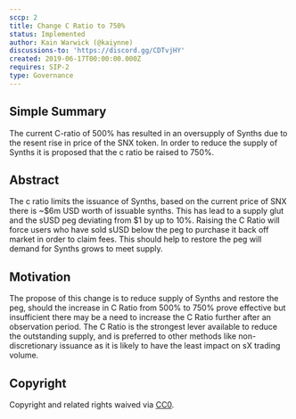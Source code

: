 ```yaml
---
sccp: 2
title: Change C Ratio to 750%
status: Implemented
author: Kain Warwick (@kaiynne)
discussions-to: 'https://discord.gg/CDTvjHY'
created: 2019-06-17T00:00:00.000Z
requires: SIP-2
type: Governance
---
```


<!--You can leave these HTML comments in your merged SIP and delete the visible duplicate text guides, they will not appear and may be helpful to refer to if you edit it again. This is the suggested template for new SCCPs. Note that an SCCP number will be assigned by an editor. When opening a pull request to submit your SCCP, please use an abbreviated title in the filename, `sccp-draft_title_abbrev.md`. The title should be 44 characters or less.-->

## Simple Summary
<!--"If you can't explain it simply, you don't understand it well enough." Provide a simplified and layman-accessible explanation of the SCCP.-->
The current C-ratio of 500% has resulted in an oversupply of Synths due to the resent rise in price of the SNX token. In order to reduce the supply of Synths it is proposed that the c ratio be raised to 750%.

## Abstract
<!--A short (~200 word) description of the variable change proposed.-->
The c ratio limits the issuance of Synths, based on the current price of SNX there is ~$6m USD worth of issuable synths. This has lead to a supply glut and the sUSD peg deviating from $1 by up to 10%. Raising the C Ratio will force users who have sold sUSD below the peg to purchase it back off market in order to claim fees. This should help to restore the peg will demand for Synths grows to meet supply.

## Motivation
<!--The motivation is critical for SCCPs that want to update variables within Synthetix. It should clearly explain why the existing variable is not incentive aligned. SCCP submissions without sufficient motivation may be rejected outright.-->
The propose of this change is to reduce supply of Synths and restore the peg, should the increase in C Ratio from 500% to 750% prove effective but insufficient there may be a need to increase the C Ratio further after an observation period. The C Ratio is the strongest lever available to reduce the outstanding supply, and is preferred to other methods like non-discretionary issuance as it is likely to have the least impact on sX trading volume.

## Copyright
Copyright and related rights waived via [CC0](https://creativecommons.org/publicdomain/zero/1.0/).

